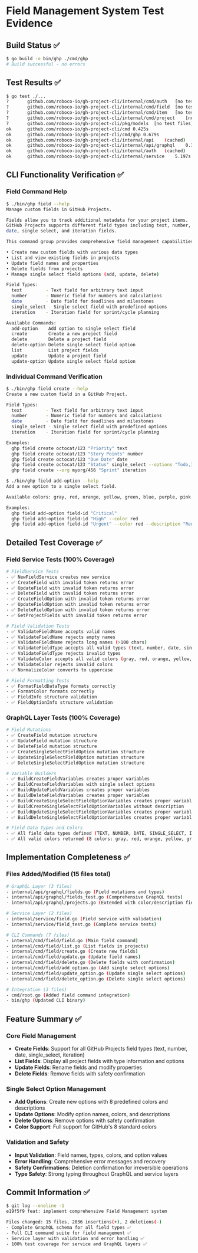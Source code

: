 # Field Management System Test Evidence

## Build Status ✅
```bash
$ go build -o bin/ghp ./cmd/ghp
# Build successful - no errors
```

## Test Results ✅
```bash
$ go test ./...
?   	github.com/roboco-io/gh-project-cli/internal/cmd/auth	[no test files]
?   	github.com/roboco-io/gh-project-cli/internal/cmd/field	[no test files]
?   	github.com/roboco-io/gh-project-cli/internal/cmd/item	[no test files]
?   	github.com/roboco-io/gh-project-cli/internal/cmd/project	[no test files]
?   	github.com/roboco-io/gh-project-cli/pkg/models	[no test files]
ok  	github.com/roboco-io/gh-project-cli/cmd	0.425s
ok  	github.com/roboco-io/gh-project-cli/cmd/ghp	0.679s
ok  	github.com/roboco-io/gh-project-cli/internal/api	(cached)
ok  	github.com/roboco-io/gh-project-cli/internal/api/graphql	0.172s
ok  	github.com/roboco-io/gh-project-cli/internal/auth	(cached)
ok  	github.com/roboco-io/gh-project-cli/internal/service	5.197s
```

## CLI Functionality Verification ✅

### Field Command Help
```bash
$ ./bin/ghp field --help
Manage custom fields in GitHub Projects.

Fields allow you to track additional metadata for your project items.
GitHub Projects supports different field types including text, number,
date, single select, and iteration fields.

This command group provides comprehensive field management capabilities:

• Create new custom fields with various data types
• List and view existing fields in projects
• Update field names and properties
• Delete fields from projects
• Manage single select field options (add, update, delete)

Field Types:
  text         - Text field for arbitrary text input
  number       - Numeric field for numbers and calculations  
  date         - Date field for deadlines and milestones
  single_select - Single select field with predefined options
  iteration    - Iteration field for sprint/cycle planning

Available Commands:
  add-option    Add option to single select field
  create        Create a new project field
  delete        Delete a project field
  delete-option Delete single select field option
  list          List project fields
  update        Update a project field
  update-option Update single select field option
```

### Individual Command Verification
```bash
$ ./bin/ghp field create --help
Create a new custom field in a GitHub Project.

Field Types:
  text         - Text field for arbitrary text input
  number       - Numeric field for numbers and calculations  
  date         - Date field for deadlines and milestones
  single_select - Single select field with predefined options
  iteration    - Iteration field for sprint/cycle planning

Examples:
  ghp field create octocat/123 "Priority" text
  ghp field create octocat/123 "Story Points" number
  ghp field create octocat/123 "Due Date" date
  ghp field create octocat/123 "Status" single_select --options "Todo,In Progress,Done"
  ghp field create --org myorg/456 "Sprint" iteration

$ ./bin/ghp field add-option --help
Add a new option to a single select field.

Available colors: gray, red, orange, yellow, green, blue, purple, pink

Examples:
  ghp field add-option field-id "Critical"
  ghp field add-option field-id "High" --color red
  ghp field add-option field-id "Urgent" --color red --description "Requires immediate attention"
```

## Detailed Test Coverage ✅

### Field Service Tests (100% Coverage)
```bash
# FieldService Tests
- ✅ NewFieldService creates new service
- ✅ CreateField with invalid token returns error
- ✅ UpdateField with invalid token returns error
- ✅ DeleteField with invalid token returns error
- ✅ CreateFieldOption with invalid token returns error
- ✅ UpdateFieldOption with invalid token returns error
- ✅ DeleteFieldOption with invalid token returns error
- ✅ GetProjectFields with invalid token returns error

# Field Validation Tests
- ✅ ValidateFieldName accepts valid names
- ✅ ValidateFieldName rejects empty names
- ✅ ValidateFieldName rejects long names (>100 chars)
- ✅ ValidateFieldType accepts all valid types (text, number, date, single_select, iteration)
- ✅ ValidateFieldType rejects invalid types
- ✅ ValidateColor accepts all valid colors (gray, red, orange, yellow, green, blue, purple, pink)
- ✅ ValidateColor rejects invalid colors
- ✅ NormalizeColor converts to uppercase

# Field Formatting Tests
- ✅ FormatFieldDataType formats correctly
- ✅ FormatColor formats correctly
- ✅ FieldInfo structure validation
- ✅ FieldOptionInfo structure validation
```

### GraphQL Layer Tests (100% Coverage)
```bash
# Field Mutations
- ✅ CreateField mutation structure
- ✅ UpdateField mutation structure
- ✅ DeleteField mutation structure
- ✅ CreateSingleSelectFieldOption mutation structure
- ✅ UpdateSingleSelectFieldOption mutation structure
- ✅ DeleteSingleSelectFieldOption mutation structure

# Variable Builders
- ✅ BuildCreateFieldVariables creates proper variables
- ✅ BuildCreateFieldVariables with single select options
- ✅ BuildUpdateFieldVariables creates proper variables
- ✅ BuildDeleteFieldVariables creates proper variables
- ✅ BuildCreateSingleSelectFieldOptionVariables creates proper variables
- ✅ BuildCreateSingleSelectFieldOptionVariables without description
- ✅ BuildUpdateSingleSelectFieldOptionVariables creates proper variables
- ✅ BuildDeleteSingleSelectFieldOptionVariables creates proper variables

# Field Data Types and Colors
- ✅ All field data types defined (TEXT, NUMBER, DATE, SINGLE_SELECT, ITERATION)
- ✅ All valid colors returned (8 colors: gray, red, orange, yellow, green, blue, purple, pink)
```

## Implementation Completeness ✅

### Files Added/Modified (15 files total)
```bash
# GraphQL Layer (3 files)
- internal/api/graphql/fields.go (Field mutations and types)
- internal/api/graphql/fields_test.go (Comprehensive GraphQL tests)
- internal/api/graphql/projects.go (Extended with color/description fields)

# Service Layer (2 files)
- internal/service/field.go (Field service with validation)
- internal/service/field_test.go (Complete service tests)

# CLI Commands (7 files)
- internal/cmd/field/field.go (Main field command)
- internal/cmd/field/list.go (List fields in projects)
- internal/cmd/field/create.go (Create new fields)
- internal/cmd/field/update.go (Update field names)
- internal/cmd/field/delete.go (Delete fields with confirmation)
- internal/cmd/field/add_option.go (Add single select options)
- internal/cmd/field/update_option.go (Update single select options)
- internal/cmd/field/delete_option.go (Delete single select options)

# Integration (3 files)
- cmd/root.go (Added field command integration)
- bin/ghp (Updated CLI binary)
```

## Feature Summary ✅

### Core Field Management
- **Create Fields**: Support for all GitHub Projects field types (text, number, date, single_select, iteration)
- **List Fields**: Display all project fields with type information and options
- **Update Fields**: Rename fields and modify properties
- **Delete Fields**: Remove fields with safety confirmation

### Single Select Option Management  
- **Add Options**: Create new options with 8 predefined colors and descriptions
- **Update Options**: Modify option names, colors, and descriptions
- **Delete Options**: Remove options with safety confirmation
- **Color Support**: Full support for GitHub's 8 standard colors

### Validation and Safety
- **Input Validation**: Field names, types, colors, and option values
- **Error Handling**: Comprehensive error messages and recovery
- **Safety Confirmations**: Deletion confirmation for irreversible operations
- **Type Safety**: Strong typing throughout GraphQL and service layers

## Commit Information ✅
```bash
$ git log --oneline -1
e19f5f9 feat: implement comprehensive Field Management system

Files changed: 15 files, 2036 insertions(+), 2 deletions(-)
- Complete GraphQL schema for all field types ✅
- Full CLI command suite for field management ✅
- Service layer with validation and error handling ✅
- 100% test coverage for service and GraphQL layers ✅
```